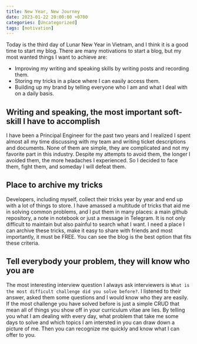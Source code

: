 ```yaml
---
title: New Year, New Journey
date: 2023-01-22 20:00:00 +0700
categories: [Uncategorized]
tags: [motivation]
---
```


Today is the third day of Lunar New Year in Vietnam, and I think it is a good time to start my blog. There are many motivations to start a blog, but my most wanted things I want to achieve are:

- Improving my writing and speaking skills by writing posts and recording them.
- Storing my tricks in a place where I can easily access them.
- Building up my brand by telling everyone who I am and what I deal with on a daily basis.

## Writing and speaking, the most important soft-skill I have to accomplish

I have been a Principal Engineer for the past two years and I realized I spent almost all my time discussing with my team and writing ticket descriptions and documents. None of them are simple, they are complicated and not my favorite part in this industry. Despite my attempts to avoid them, the longer I avoided them, the more headaches I experienced. So I decided to face them, fight them, and someday I will defeat them.

## Place to archive my tricks

Developers, including myself, collect their tricks year by year and end up with a lot of things to store. I have amassed a multitude of tricks that aid me in solving common problems, and I put them in many places: a main github repository, a note in notebook or just a message in Telegram. It is not only difficult to maintain but also painful to search what I want. I need a place I can archive these tricks, make it easy to share with friends and most importantly, it must be FREE. You can see the blog is the best option that fits these criteria.

## Tell everybody your problem, they will know who you are

The most interesting interview question I always ask interviewers is `What is the most difficult challenge did you solve before?`. I listened to their answer, asked them some questions and I would know who they are easily. If the most challenge you have solved before is just a simple CRUD that mean all of things you show off in your curriculum vitae are lies.
By telling you what I am dealing with every day, what problem that take me some days to solve and which topics I am intersted in you can draw down a picture of me. Then you can recognize me quickly and know what I can offer to you.